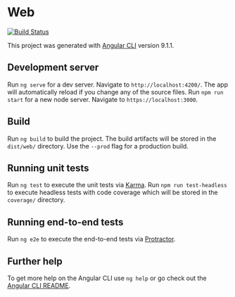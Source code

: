 # Web
[![Build Status](https://travis-ci.com/speech4j/web.svg?branch=master)](https://travis-ci.com/speech4j/web)

This project was generated with [Angular CLI](https://github.com/angular/angular-cli) version 9.1.1.

## Development server

Run `ng serve` for a dev server. Navigate to `http://localhost:4200/`. The app will automatically reload if you change any of the source files.
Run `npm run start` for a new node server. Navigate to `https://localhost:3000`.

## Build

Run `ng build` to build the project. The build artifacts will be stored in the `dist/web/` directory. Use the `--prod` flag for a production build.

## Running unit tests

Run `ng test` to execute the unit tests via [Karma](https://karma-runner.github.io).
Run `npm run test-headless` to execute headless tests with code coverage which will be stored in the `coverage/` directory.

## Running end-to-end tests

Run `ng e2e` to execute the end-to-end tests via [Protractor](http://www.protractortest.org/).

## Further help

To get more help on the Angular CLI use `ng help` or go check out the [Angular CLI README](https://github.com/angular/angular-cli/blob/master/README.md).
